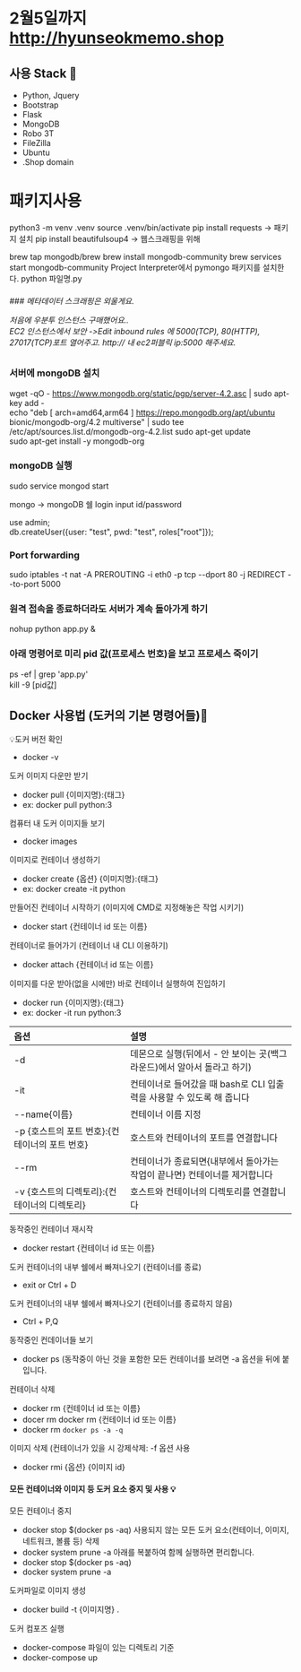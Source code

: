 # 2월5일까지 http://hyunseokmemo.shop  

## 사용 Stack :stars:
- Python, Jquery
- Bootstrap
- Flask
- MongoDB
- Robo 3T
- FileZilla
- Ubuntu
- .Shop domain

# 패키지사용

python3 -m venv .venv
source .venv/bin/activate
pip install requests  -> 패키지 설치
pip install beautifulsoup4 -> 웹스크래핑을 위해

brew tap mongodb/brew
brew install mongodb-community
brew services start mongodb-community
Project Interpreter에서 pymongo 패키지를 설치한다.
python 파일명.py

<h6 기본적으로 Flask 서버를 만들 때는 항상 프로젝트 폴더 안에 static, templates 폴더와 app.py를 만들고 시작합시다 >
### 메타데이터 스크래핑은 외울게요.

처음에 우분투 인스턴스 구매했어요..  
EC2 인스턴스에서 보안 ->Edit inbound rules 에 5000(TCP), 80(HTTP), 27017(TCP)포트 열어주고. 
http:// 내 ec2퍼블릭 ip:5000 해주세요. 

### 서버에 mongoDB 설치

wget -qO - https://www.mongodb.org/static/pgp/server-4.2.asc | sudo apt-key add -  
echo "deb [ arch=amd64,arm64 ] https://repo.mongodb.org/apt/ubuntu bionic/mongodb-org/4.2 multiverse" | sudo tee /etc/apt/sources.list.d/mongodb-org-4.2.list
sudo apt-get update  
sudo apt-get install -y mongodb-org

### mongoDB 실행
sudo service mongod start

mongo     -> mongoDB 쉘 login 
input id/password  

use admin;  
db.createUser({user: "test", pwd: "test", roles["root"]});  

### Port forwarding
sudo iptables -t nat -A PREROUTING -i eth0 -p tcp --dport 80 -j REDIRECT --to-port 5000

### 원격 접속을 종료하더라도 서버가 계속 돌아가게 하기  
nohup python app.py &  

### 아래 명령어로 미리 pid 값(프로세스 번호)을 보고 프로세스 죽이기
ps -ef | grep 'app.py'  
kill -9 [pid값]

## Docker 사용법 (도커의 기본 명령어들):whale:

 :bulb:도커 버전 확인  
- docker -v

도커 이미지 다운만 받기
- docker pull {이미지명}:{태그}
- ex: docker pull python:3

컴퓨터 내 도커 이미지들 보기
- docker images

이미지로 컨테이너 생성하기
- docker create {옵션} {이미지명}:{태그}
- ex: docker create -it python

만들어진 컨테이너 시작하기 (이미지에 CMD로 지정해놓은 작업 시키기)
- docker start {컨테이너 id 또는 이름}

컨테이너로 들어가기 (컨테이너 내 CLI 이용하기)
- docker attach {컨테이너 id 또는 이름}

이미지를 다운 받아(없을 시에만) 바로 컨테이너 실행하여 진입하기
- docker run {이미지명}:{태그}
- ex: docker -it run python:3

|옵션|설명|
|:---|:---|
|-d|데몬으로 실행(뒤에서 - 안 보이는 곳(백그라운드)에서 알아서 돌라고 하기)|
|-it|컨테이너로 들어갔을 때 bash로 CLI 입출력을 사용할 수 있도록 해 줍니다|
|--name{이름}|컨테이너 이름 지정|
|-p {호스트의 포트 번호}:{컨테이너의 포트 번호}|호스트와 컨테이너의 포트를 연결합니다|
|--rm|컨테이너가 종료되면{내부에서 돌아가는 작업이 끝나면} 컨테이너를 제거합니다|
|-v {호스트의 디렉토리}:{컨테이너의 디렉토리}|호스트와 컨테이너의 디렉토리를 연결합니다

동작중인 컨테이너 재시작
- docker restart {컨테이너 id 또는 이름}

도커 컨테이너의 내부 쉘에서 빠져나오기 (컨테이너를 종료)
- exit or Ctrl + D

도커 컨테이너의 내부 쉘에서 빠져나오기 (컨테이너를 종료하지 않음)
- Ctrl + P,Q

동작중인 컨데이너들 보기
- docker ps (동작중이 아닌 것을 포함한 모든 컨테이너를 보려면 -a 옵션을 뒤에 붙입니다.

컨테이너 삭제
- docker rm {컨테이너 id 또는 이름}
- docer rm docker rm {컨테이너 id 또는 이름}
- docker rm `docker ps -a -q`

이미지 삭제 (컨테이너가 있을 시 강제삭제: -f 옵션 사용
- docker rmi {옵션} {이미지 id} 

#### 모든 컨테이너와 이미지 등 도커 요소 중지 및 사용  :bulb:
모든 컨테이너 중지
- docker stop $(docker ps -aq)
사용되지 않는 모든 도커 요소(컨테이너, 이미지, 네트워크, 볼륨 등) 삭제
- docker system prune -a
아래를 복붙하여 함께 실행하면 편리합니다.
- docker stop $(docker ps -aq)
- docker system prune -a

도커파일로 이미지 생성
- docker build -t {이미지명} .

도커 컴포즈 실행
- docker-compose 파일이 있는 디렉토리 기준
- docker-compose up
